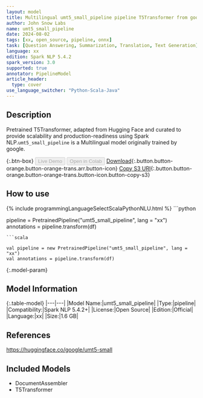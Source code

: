 ```yaml
---
layout: model
title: Multilingual umt5_small_pipeline pipeline T5Transformer from google
author: John Snow Labs
name: umt5_small_pipeline
date: 2024-08-02
tags: [xx, open_source, pipeline, onnx]
task: [Question Answering, Summarization, Translation, Text Generation]
language: xx
edition: Spark NLP 5.4.2
spark_version: 3.0
supported: true
annotator: PipelineModel
article_header:
  type: cover
use_language_switcher: "Python-Scala-Java"
---
```


## Description

Pretrained T5Transformer, adapted from Hugging Face and curated to provide scalability and production-readiness using Spark NLP.`umt5_small_pipeline` is a Multilingual model originally trained by google.

{:.btn-box}
<button class="button button-orange" disabled>Live Demo</button>
<button class="button button-orange" disabled>Open in Colab</button>
[Download](https://s3.amazonaws.com/auxdata.johnsnowlabs.com/public/models/umt5_small_pipeline_xx_5.4.2_3.0_1722629027863.zip){:.button.button-orange.button-orange-trans.arr.button-icon}
[Copy S3 URI](s3://auxdata.johnsnowlabs.com/public/models/umt5_small_pipeline_xx_5.4.2_3.0_1722629027863.zip){:.button.button-orange.button-orange-trans.button-icon.button-copy-s3}

## How to use



<div class="tabs-box" markdown="1">
{% include programmingLanguageSelectScalaPythonNLU.html %}
```python

pipeline = PretrainedPipeline("umt5_small_pipeline", lang = "xx")
annotations =  pipeline.transform(df)   

```
```scala

val pipeline = new PretrainedPipeline("umt5_small_pipeline", lang = "xx")
val annotations = pipeline.transform(df)

```
</div>

{:.model-param}
## Model Information

{:.table-model}
|---|---|
|Model Name:|umt5_small_pipeline|
|Type:|pipeline|
|Compatibility:|Spark NLP 5.4.2+|
|License:|Open Source|
|Edition:|Official|
|Language:|xx|
|Size:|1.6 GB|

## References

https://huggingface.co/google/umt5-small

## Included Models

- DocumentAssembler
- T5Transformer